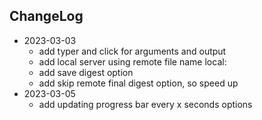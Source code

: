 ChangeLog
---------

- 2023-03-03
    - add typer and click for arguments and output
    - add local server using remote file name  local:<device or path>
    - add save digest option
    - add skip remote final digest option, so speed up
- 2023-03-05
    - add updating progress bar every x seconds options
